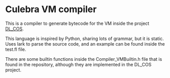 # Culebra VM compiler
This is a compiler to generate bytecode for the VM inside the project [DL_COS](https://github.com/Mforcen/DL_COS).

This language is inspired by Python, sharing lots of grammar, but it is static.
Uses lark to parse the source code, and an example can be found inside the test.fl file.

There are some builtin functions inside the Compiler_VMBuiltin.h file that is found in the repository, although
they are implemented in the DL_COS project.